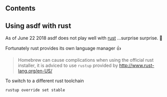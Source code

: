 ## Contents

## Using asdf with rust

As of June 22 2018 asdf does not play well with [rust](https://www.rust-lang.org/en-US/) ...surprise surprise. 🤷

Fortunately rust provides its own language manager 👍

> Homebrew can cause complications when using the official rust installer, it is adviced to use `rustup` provided by http://www.rust-lang.org/en-US/

To switch to a different rust toolchain

```
rustup override set stable
```


